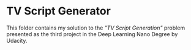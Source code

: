 # TV Script Generator
This folder contains my solution to the _"TV Script Generation"_ problem presented as the third project in the Deep Learning Nano Degree by Udacity.



